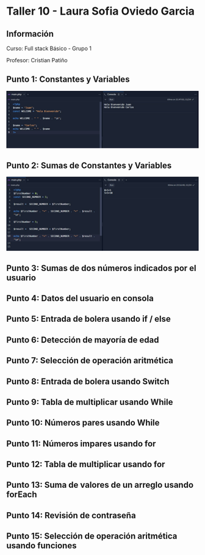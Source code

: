 <h1>Taller 10 - Laura Sofia Oviedo Garcia</h1>

<h2>Información</h2>
<p>Curso: Full stack Básico - Grupo 1</p>
<p>Profesor: Cristian Patiño</p>

<h2>Punto 1: Constantes y Variables</h2>
<img src="./public/images/punto-1.jpg" alt="punto 1">
<h2>Punto 2: Sumas de Constantes y Variables</h2>
<img src="./public/images/punto-2.jpg" alt="punto 2">
<h2>Punto 3: Sumas de dos números indicados por el usuario</h2>
<h2>Punto 4: Datos del usuario en consola</h2>
<h2>Punto 5: Entrada de bolera usando if / else</h2>
<h2>Punto 6: Detección de mayoría de edad</h2>
<h2>Punto 7: Selección de operación aritmética</h2>
<h2>Punto 8: Entrada de bolera usando Switch</h2>
<h2>Punto 9: Tabla de multiplicar usando While</h2>
<h2>Punto 10: Números pares usando While</h2>
<h2>Punto 11: Números impares usando for</h2>
<h2>Punto 12: Tabla de multiplicar usando for</h2>
<h2>Punto 13: Suma de valores de un arreglo usando forEach</h2>
<h2>Punto 14: Revisión de contraseña</h2>
<h2>Punto 15: Selección de operación aritmética usando funciones</h2>